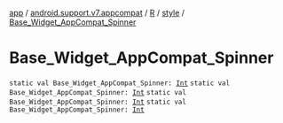 [app](../../../index.md) / [android.support.v7.appcompat](../../index.md) / [R](../index.md) / [style](index.md) / [Base_Widget_AppCompat_Spinner](.)

# Base_Widget_AppCompat_Spinner

`static val Base_Widget_AppCompat_Spinner: `[`Int`](https://kotlinlang.org/api/latest/jvm/stdlib/kotlin/-int/index.html)
`static val Base_Widget_AppCompat_Spinner: `[`Int`](https://kotlinlang.org/api/latest/jvm/stdlib/kotlin/-int/index.html)
`static val Base_Widget_AppCompat_Spinner: `[`Int`](https://kotlinlang.org/api/latest/jvm/stdlib/kotlin/-int/index.html)
`static val Base_Widget_AppCompat_Spinner: `[`Int`](https://kotlinlang.org/api/latest/jvm/stdlib/kotlin/-int/index.html)